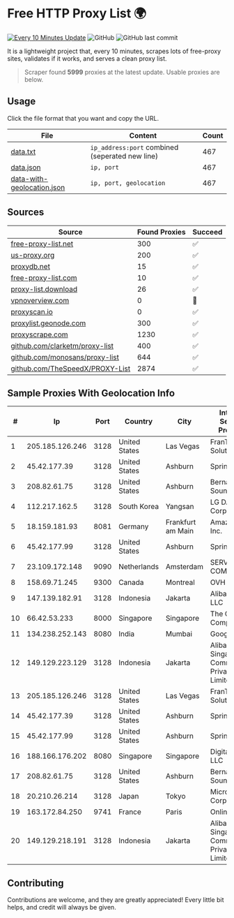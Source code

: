 
# Free HTTP Proxy List 🌍

[![Every 10 Minutes Update](https://github.com/mertguvencli/http-proxy-list/actions/workflows/main.yml/badge.svg?branch=main)](https://github.com/mertguvencli/http-proxy-list/actions/workflows/main.yml)
![GitHub](https://img.shields.io/github/license/mertguvencli/http-proxy-list)
![GitHub last commit](https://img.shields.io/github/last-commit/mertguvencli/http-proxy-list)

It is a lightweight project that, every 10 minutes, scrapes lots of free-proxy sites, validates if it works, and serves a clean proxy list.


> Scraper found **5999** proxies at the latest update. Usable proxies are below.

## Usage

Click the file format that you want and copy the URL.


|File|Content|Count|
|----|-------|-----|
|[data.txt](https://raw.githubusercontent.com/mertguvencli/http-proxy-list/main/proxy-list/data.txt)|`ip_address:port` combined (seperated new line)|467|
|[data.json](https://raw.githubusercontent.com/mertguvencli/http-proxy-list/main/proxy-list/data.json)|`ip, port`|467|
|[data-with-geolocation.json](https://raw.githubusercontent.com/mertguvencli/http-proxy-list/main/proxy-list/data-with-geolocation.json)|`ip, port, geolocation`|467|

## Sources

|Source|Found Proxies|Succeed|
|------|-------------|-------|
|[free-proxy-list.net](https://free-proxy-list.net)|300|✅|
|[us-proxy.org](https://www.us-proxy.org)|200|✅|
|[proxydb.net](http://proxydb.net)|15|✅|
|[free-proxy-list.com](https://free-proxy-list.com/?page=&port=&type%5B%5D=http&type%5B%5D=https&up_time=0&search=Search)|10|✅|
|[proxy-list.download](https://www.proxy-list.download/HTTP)|26|✅|
|[vpnoverview.com](https://vpnoverview.com/privacy/anonymous-browsing/free-proxy-servers)|0|🚫|
|[proxyscan.io](https://www.proxyscan.io)|0|✅|
|[proxylist.geonode.com](https://proxylist.geonode.com/api/proxy-list?limit=300&page=1&sort_by=lastChecked&sort_type=desc&protocols=http,https)|300|✅|
|[proxyscrape.com](https://api.proxyscrape.com/v2/?request=displayproxies&protocol=http&timeout=10000&country=all&ssl=all&anonymity=all)|1230|✅|
|[github.com/clarketm/proxy-list](https://raw.githubusercontent.com/clarketm/proxy-list/master/proxy-list-raw.txt)|400|✅|
|[github.com/monosans/proxy-list](https://raw.githubusercontent.com/monosans/proxy-list/main/proxies/http.txt)|644|✅|
|[github.com/TheSpeedX/PROXY-List](https://raw.githubusercontent.com/TheSpeedX/PROXY-List/master/http.txt)|2874|✅|


## Sample Proxies With Geolocation Info

|#|Ip|Port|Country|City|Internet Service Provider|
|-|--|----|-------|----|-------------------------|
|1|205.185.126.246|3128|United States|Las Vegas|FranTech Solutions|
|2|45.42.177.39|3128|United States|Ashburn|Sprint|
|3|208.82.61.75|3128|United States|Ashburn|Bernardi Sounds|
|4|112.217.162.5|3128|South Korea|Yangsan|LG DACOM Corporation|
|5|18.159.181.93|8081|Germany|Frankfurt am Main|Amazon.com, Inc.|
|6|45.42.177.99|3128|United States|Ashburn|Sprint|
|7|23.109.172.148|9090|Netherlands|Amsterdam|SERVERS-COM|
|8|158.69.71.245|9300|Canada|Montreal|OVH SAS|
|9|147.139.182.91|3128|Indonesia|Jakarta|Alibaba.com LLC|
|10|66.42.53.233|8000|Singapore|Singapore|The Constant Company|
|11|134.238.252.143|8080|India|Mumbai|Google LLC|
|12|149.129.223.129|3128|Indonesia|Jakarta|Alibaba.com Singapore E-Commerce Private Limited|
|13|205.185.126.246|3128|United States|Las Vegas|FranTech Solutions|
|14|45.42.177.39|3128|United States|Ashburn|Sprint|
|15|45.42.177.99|3128|United States|Ashburn|Sprint|
|16|188.166.176.202|8080|Singapore|Singapore|DigitalOcean, LLC|
|17|208.82.61.75|3128|United States|Ashburn|Bernardi Sounds|
|18|20.210.26.214|3128|Japan|Tokyo|Microsoft Corporation|
|19|163.172.84.250|9741|France|Paris|Online S.A.S.|
|20|149.129.218.191|3128|Indonesia|Jakarta|Alibaba.com Singapore E-Commerce Private Limited|



## Contributing

Contributions are welcome, and they are greatly appreciated! Every
little bit helps, and credit will always be given.

